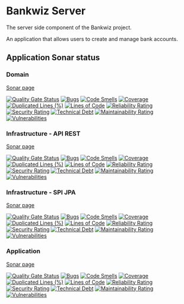 # Bankwiz Server

The server side component of the Bankwiz project.

An application that allows users to create and manage bank accounts.

## Application Sonar status

### Domain

[Sonar page](https://sonarcloud.io/project/overview?id=jbwittner_bankwiz_server_domain)

[![Quality Gate Status](https://sonarcloud.io/api/project_badges/measure?project=jbwittner_bankwiz_server_domain&metric=alert_status)](https://sonarcloud.io/summary/overall?id=jbwittner_bankwiz_server_domain)
[![Bugs](https://sonarcloud.io/api/project_badges/measure?project=jbwittner_bankwiz_server_domain&metric=bugs)](https://sonarcloud.io/summary/overall?id=jbwittner_bankwiz_server_domain)
[![Code Smells](https://sonarcloud.io/api/project_badges/measure?project=jbwittner_bankwiz_server_domain&metric=code_smells)](https://sonarcloud.io/summary/overall?id=jbwittner_bankwiz_server_domain)
[![Coverage](https://sonarcloud.io/api/project_badges/measure?project=jbwittner_bankwiz_server_domain&metric=coverage)](https://sonarcloud.io/summary/overall?id=jbwittner_bankwiz_server_domain)
[![Duplicated Lines (%)](https://sonarcloud.io/api/project_badges/measure?project=jbwittner_bankwiz_server_domain&metric=duplicated_lines_density)](https://sonarcloud.io/summary/overall?id=jbwittner_bankwiz_server_domain)
[![Lines of Code](https://sonarcloud.io/api/project_badges/measure?project=jbwittner_bankwiz_server_domain&metric=ncloc)](https://sonarcloud.io/summary/overall?id=jbwittner_bankwiz_server_domain)
[![Reliability Rating](https://sonarcloud.io/api/project_badges/measure?project=jbwittner_bankwiz_server_domain&metric=reliability_rating)](https://sonarcloud.io/summary/overall?id=jbwittner_bankwiz_server_domain)
[![Security Rating](https://sonarcloud.io/api/project_badges/measure?project=jbwittner_bankwiz_server_domain&metric=security_rating)](https://sonarcloud.io/summary/overall?id=jbwittner_bankwiz_server_domain)
[![Technical Debt](https://sonarcloud.io/api/project_badges/measure?project=jbwittner_bankwiz_server_domain&metric=sqale_index)](https://sonarcloud.io/summary/overall?id=jbwittner_bankwiz_server_domain)
[![Maintainability Rating](https://sonarcloud.io/api/project_badges/measure?project=jbwittner_bankwiz_server_domain&metric=sqale_rating)](https://sonarcloud.io/summary/overall?id=jbwittner_bankwiz_server_domain)
[![Vulnerabilities](https://sonarcloud.io/api/project_badges/measure?project=jbwittner_bankwiz_server_domain&metric=vulnerabilities)](https://sonarcloud.io/summary/overall?id=jbwittner_bankwiz_server_domain)

### Infrastructure - API REST

[Sonar page](https://sonarcloud.io/project/overview?id=jbwittner_bankwiz_server_infrastructure_api_rest)

[![Quality Gate Status](https://sonarcloud.io/api/project_badges/measure?project=jbwittner_bankwiz_server_infrastructure_api_rest&metric=alert_status)](https://sonarcloud.io/summary/overall?id=jbwittner_bankwiz_server_infrastructure_api_rest)
[![Bugs](https://sonarcloud.io/api/project_badges/measure?project=jbwittner_bankwiz_server_infrastructure_api_rest&metric=bugs)](https://sonarcloud.io/summary/overall?id=jbwittner_bankwiz_server_infrastructure_api_rest)
[![Code Smells](https://sonarcloud.io/api/project_badges/measure?project=jbwittner_bankwiz_server_infrastructure_api_rest&metric=code_smells)](https://sonarcloud.io/summary/overall?id=jbwittner_bankwiz_server_infrastructure_api_rest)
[![Coverage](https://sonarcloud.io/api/project_badges/measure?project=jbwittner_bankwiz_server_infrastructure_api_rest&metric=coverage)](https://sonarcloud.io/summary/overall?id=jbwittner_bankwiz_server_infrastructure_api_rest)
[![Duplicated Lines (%)](https://sonarcloud.io/api/project_badges/measure?project=jbwittner_bankwiz_server_infrastructure_api_rest&metric=duplicated_lines_density)](https://sonarcloud.io/summary/overall?id=jbwittner_bankwiz_server_infrastructure_api_rest)
[![Lines of Code](https://sonarcloud.io/api/project_badges/measure?project=jbwittner_bankwiz_server_infrastructure_api_rest&metric=ncloc)](https://sonarcloud.io/summary/overall?id=jbwittner_bankwiz_server_infrastructure_api_rest)
[![Reliability Rating](https://sonarcloud.io/api/project_badges/measure?project=jbwittner_bankwiz_server_infrastructure_api_rest&metric=reliability_rating)](https://sonarcloud.io/summary/overall?id=jbwittner_bankwiz_server_infrastructure_api_rest)
[![Security Rating](https://sonarcloud.io/api/project_badges/measure?project=jbwittner_bankwiz_server_infrastructure_api_rest&metric=security_rating)](https://sonarcloud.io/summary/overall?id=jbwittner_bankwiz_server_infrastructure_api_rest)
[![Technical Debt](https://sonarcloud.io/api/project_badges/measure?project=jbwittner_bankwiz_server_infrastructure_api_rest&metric=sqale_index)](https://sonarcloud.io/summary/overall?id=jbwittner_bankwiz_server_infrastructure_api_rest)
[![Maintainability Rating](https://sonarcloud.io/api/project_badges/measure?project=jbwittner_bankwiz_server_infrastructure_api_rest&metric=sqale_rating)](https://sonarcloud.io/summary/overall?id=jbwittner_bankwiz_server_infrastructure_api_rest)
[![Vulnerabilities](https://sonarcloud.io/api/project_badges/measure?project=jbwittner_bankwiz_server_infrastructure_api_rest&metric=vulnerabilities)](https://sonarcloud.io/summary/overall?id=jbwittner_bankwiz_server_infrastructure_api_rest)

### Infrastructure - SPI JPA

[Sonar page](https://sonarcloud.io/project/overview?id=jbwittner_bankwiz_server_infrastructure_spi_jpa)

[![Quality Gate Status](https://sonarcloud.io/api/project_badges/measure?project=jbwittner_bankwiz_server_infrastructure_spi_jpa&metric=alert_status)](https://sonarcloud.io/summary/overall?id=jbwittner_bankwiz_server_infrastructure_spi_jpa)
[![Bugs](https://sonarcloud.io/api/project_badges/measure?project=jbwittner_bankwiz_server_infrastructure_spi_jpa&metric=bugs)](https://sonarcloud.io/summary/overall?id=jbwittner_bankwiz_server_infrastructure_spi_jpa)
[![Code Smells](https://sonarcloud.io/api/project_badges/measure?project=jbwittner_bankwiz_server_infrastructure_spi_jpa&metric=code_smells)](https://sonarcloud.io/summary/overall?id=jbwittner_bankwiz_server_infrastructure_spi_jpa)
[![Coverage](https://sonarcloud.io/api/project_badges/measure?project=jbwittner_bankwiz_server_infrastructure_spi_jpa&metric=coverage)](https://sonarcloud.io/summary/overall?id=jbwittner_bankwiz_server_infrastructure_spi_jpa)
[![Duplicated Lines (%)](https://sonarcloud.io/api/project_badges/measure?project=jbwittner_bankwiz_server_infrastructure_spi_jpa&metric=duplicated_lines_density)](https://sonarcloud.io/summary/overall?id=jbwittner_bankwiz_server_infrastructure_spi_jpa)
[![Lines of Code](https://sonarcloud.io/api/project_badges/measure?project=jbwittner_bankwiz_server_infrastructure_spi_jpa&metric=ncloc)](https://sonarcloud.io/summary/overall?id=jbwittner_bankwiz_server_infrastructure_spi_jpa)
[![Reliability Rating](https://sonarcloud.io/api/project_badges/measure?project=jbwittner_bankwiz_server_infrastructure_spi_jpa&metric=reliability_rating)](https://sonarcloud.io/summary/overall?id=jbwittner_bankwiz_server_infrastructure_spi_jpa)
[![Security Rating](https://sonarcloud.io/api/project_badges/measure?project=jbwittner_bankwiz_server_infrastructure_spi_jpa&metric=security_rating)](https://sonarcloud.io/summary/overall?id=jbwittner_bankwiz_server_infrastructure_spi_jpa)
[![Technical Debt](https://sonarcloud.io/api/project_badges/measure?project=jbwittner_bankwiz_server_infrastructure_spi_jpa&metric=sqale_index)](https://sonarcloud.io/summary/overall?id=jbwittner_bankwiz_server_infrastructure_spi_jpa)
[![Maintainability Rating](https://sonarcloud.io/api/project_badges/measure?project=jbwittner_bankwiz_server_infrastructure_spi_jpa&metric=sqale_rating)](https://sonarcloud.io/summary/overall?id=jbwittner_bankwiz_server_infrastructure_spi_jpa)
[![Vulnerabilities](https://sonarcloud.io/api/project_badges/measure?project=jbwittner_bankwiz_server_infrastructure_spi_jpa&metric=vulnerabilities)](https://sonarcloud.io/summary/overall?id=jbwittner_bankwiz_server_infrastructure_spi_jpa)

### Application

[Sonar page](https://sonarcloud.io/project/overview?id=jbwittner_bankwiz_server_application)

[![Quality Gate Status](https://sonarcloud.io/api/project_badges/measure?project=jbwittner_bankwiz_server_application&metric=alert_status)](https://sonarcloud.io/summary/overall?id=jbwittner_bankwiz_server_application)
[![Bugs](https://sonarcloud.io/api/project_badges/measure?project=jbwittner_bankwiz_server_application&metric=bugs)](https://sonarcloud.io/summary/overall?id=jbwittner_bankwiz_server_application)
[![Code Smells](https://sonarcloud.io/api/project_badges/measure?project=jbwittner_bankwiz_server_application&metric=code_smells)](https://sonarcloud.io/summary/overall?id=jbwittner_bankwiz_server_application)
[![Coverage](https://sonarcloud.io/api/project_badges/measure?project=jbwittner_bankwiz_server_application&metric=coverage)](https://sonarcloud.io/summary/overall?id=jbwittner_bankwiz_server_application)
[![Duplicated Lines (%)](https://sonarcloud.io/api/project_badges/measure?project=jbwittner_bankwiz_server_application&metric=duplicated_lines_density)](https://sonarcloud.io/summary/overall?id=jbwittner_bankwiz_server_application)
[![Lines of Code](https://sonarcloud.io/api/project_badges/measure?project=jbwittner_bankwiz_server_application&metric=ncloc)](https://sonarcloud.io/summary/overall?id=jbwittner_bankwiz_server_application)
[![Reliability Rating](https://sonarcloud.io/api/project_badges/measure?project=jbwittner_bankwiz_server_application&metric=reliability_rating)](https://sonarcloud.io/summary/overall?id=jbwittner_bankwiz_server_application)
[![Security Rating](https://sonarcloud.io/api/project_badges/measure?project=jbwittner_bankwiz_server_application&metric=security_rating)](https://sonarcloud.io/summary/overall?id=jbwittner_bankwiz_server_application)
[![Technical Debt](https://sonarcloud.io/api/project_badges/measure?project=jbwittner_bankwiz_server_application&metric=sqale_index)](https://sonarcloud.io/summary/overall?id=jbwittner_bankwiz_server_application)
[![Maintainability Rating](https://sonarcloud.io/api/project_badges/measure?project=jbwittner_bankwiz_server_application&metric=sqale_rating)](https://sonarcloud.io/summary/overall?id=jbwittner_bankwiz_server_application)
[![Vulnerabilities](https://sonarcloud.io/api/project_badges/measure?project=jbwittner_bankwiz_server_application&metric=vulnerabilities)](https://sonarcloud.io/summary/overall?id=jbwittner_bankwiz_server_application)
